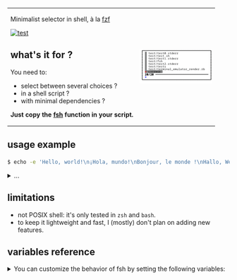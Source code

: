 

<table>
<tr>

<td>

Minimalist selector in shell, à la [fzf](https://github.com/junegunn/fzf)

[![test](https://github.com/yazgoo/fuzzysh/actions/workflows/test.yml/badge.svg)](https://github.com/yazgoo/fuzzysh/actions/workflows/test.yml)

## what's it for ?

You need to:

- select between several choices ?
- in a shell script ?
- with minimal dependencies ?

**Just copy the [fsh](fsh) function in your script.**

</td>

<td>

[![screenshot](doc/animation_small.gif)](doc/animation.gif)

</td>

</tr>
</table>

## usage example

```bash
$ echo -e 'Hello, world!\n¡Hola, mundo!\nBonjour, le monde !\nHallo, Welt!' | ./fsh
```

<details>
<summary>
...
</summary>


```
Hello, world!
¡Hola, mundo!
Bonjour, le monde !
Hallo, Welt!

> 
```

type your text

```
Hallo, Welt!

> hall
```

Press enter

```
Hallo, Welt!
```

</details>

## limitations

- not POSIX shell: it's only tested in `zsh` and `bash`.
- to keep it lightweight and fast, I (mostly) don't plan on adding new features.


## variables reference

<details>
<summary>You can customize the behavior of fsh by setting the following variables:</summary>

 | Variable | Description | Default value |
 | -------- | ----------- | ------------- |
 | FSH_SELECTOR_COLOR | the color line currently highlighted | 40 |
 | FSH_FRAME_COLOR | the color of the frame | 30 |
 | FSH_PROMPT_COLOR | the color used for the prompt | 34 |
 | FSH_SELECT_COLOR | the color of the sign before the line currently selected | 31 |
 | FSH_TEST_INPUT | the simulated user input given as a string, one character at a time. first character will be ignored. if set the script will not read from stdin | "" |
 | FSH_HEADER | a name to display beofre the prompt to give context on what is expected | "" |
 | FSH_VIM_MODE | (not implemented) set this variable to support vim normal mode | "" |
 | FSH_PERF | if this variable is set, will display the time it took to draw the interface | "" |
 | FSH_NO_FUZZY | if this variable is set, will not use fuzzy search, instead will do a pattern match | "" |
 | FSH_LINES | the height of the terminal (used for testing, otherwise will be set by tput) | $t_lines |
 | FSH_COLUMNS | the width of the terminal (used for testing, otherwise will be set by tput) | $t_cols |
 | FSH_SCREENSHOT | if this variable is set, will write a screenshot of the terminal at each iteration and generate an animation at the end | "" |

</details>
